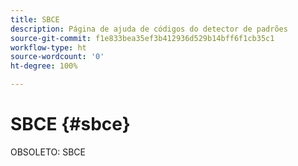 ```yaml
---
title: SBCE
description: Página de ajuda de códigos do detector de padrões
source-git-commit: f1e833bea35ef3b412936d529b14bff6f1cb35c1
workflow-type: ht
source-wordcount: '0'
ht-degree: 100%

---
```



# SBCE {#sbce}

OBSOLETO: SBCE
